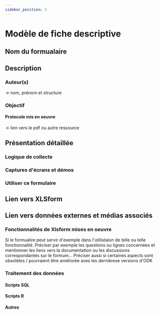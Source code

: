 ```yaml
---
sidebar_position: 3
---
```

# Modèle de fiche descriptive
## Nom du formualaire
## Description
### Auteur(s)
-> nom, prénom et structure
### Objectif
#### Protocole mis en oeuvre
-> lien vers le pdf ou autre ressource
## Présentation détaillée
### Logique de collecte
### Captures d'écrans et démos
### Utiliser ce formulaire
## Lien vers XLSform
## Lien vers données externes et médias associés
### Fonctionnalités de Xlsform mises en oeuvre
Si le formualire peut servir d'exemple dans l'utilistaion de telle ou telle fonctionnalité.
Préciser par exemple les questions ou lignes concernées et mentionner les liens vers la documentation ou les discussions correspondantes sur le formum...
Préciser aussi si certaines aspects sont obsolètes / pourraient être améliorée aves les dernièrese versions d'ODK 
### Traitement des données
#### Scripts SQL
#### Scripts R
#### Autres
